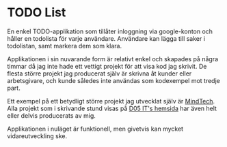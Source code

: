 # TODO List

En enkel TODO-applikation som tillåter inloggning via google-konton och håller en todolista för varje användare. Användare kan lägga till saker i todolistan, samt markera dem som klara.

Applikationen i sin nuvarande form är relativt enkel och skapades på några timmar då jag inte hade ett vettigt projekt för att visa kod jag skrivit. De flesta större projekt jag producerat själv är skrivna åt kunder eller arbetsgivare, och kunde således inte användas som kodexempel mot tredje part.

Ett exempel på ett betydligt större projekt jag utvecklat själv är [MindTech](http://www.mindtechcom.com). Alla projekt som i skrivande stund visas på [D05 IT's hemsida](http://www.d05.se) har även helt eller delvis producerats av mig.

Applikationen i nuläget är funktionell, men givetvis kan mycket vidareutveckling ske.
